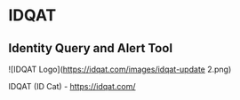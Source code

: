 # IDQAT
## Identity Query and Alert Tool

![IDQAT Logo](https://idqat.com/images/idqat-update 2.png)

IDQAT (ID Cat) - https://idqat.com/
